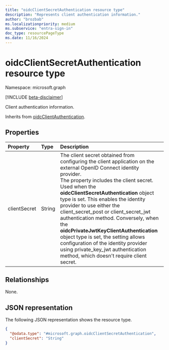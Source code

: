 ```yaml
---
title: "oidcClientSecretAuthentication resource type"
description: "Represents client authentication information."
author: "brozbab"
ms.localizationpriority: medium
ms.subservice: "entra-sign-in"
doc_type: resourcePageType
ms.date: 11/16/2024
---
```


# oidcClientSecretAuthentication resource type

Namespace: microsoft.graph

[!INCLUDE [beta-disclaimer](../../includes/beta-disclaimer.md)]

Client authentication information.

Inherits from [oidcClientAuthentication](../resources/oidcclientauthentication.md).

## Properties

|Property|Type|Description|
|:---|:---|:---|
|clientSecret|String|The client secret obtained from configuring the client application on the external OpenID Connect identity provider. <br> The property includes the client secret. Used when the **oidcClientSecretAuthentication** object type is set. This enables the identity provider to use either the client_secret_post or client_secret_jwt authentication method. Conversely, when the **oidcPrivateJwtKeyClientAuthentication** object type is set, the setting allows configuration of the identity provider using private_key_jwt authentication method, which doesn't require client secret.|

## Relationships

None.

## JSON representation

The following JSON representation shows the resource type.
<!-- {
  "blockType": "resource",
  "@odata.type": "microsoft.graph.oidcClientSecretAuthentication"
}
-->
``` json
{
  "@odata.type": "#microsoft.graph.oidcClientSecretAuthentication",
  "clientSecret": "String"
}
```

